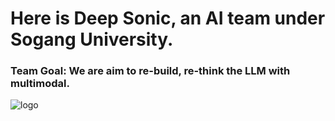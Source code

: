 # Here is Deep Sonic, an AI team under Sogang University.

### Team Goal: We are aim to re-build, re-think the LLM with multimodal.

![logo](https://github.com/Deep-Sonic/.github/assets/63538097/0f87c267-a2e4-4100-9244-9ad11bf99de9)
